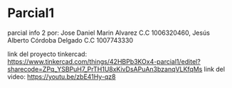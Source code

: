 # Parcial1
parcial info 2 por: Jose Daniel Marin Alvarez C.C 1006320460, Jesús Alberto Córdoba Delgado C.C 1007743330 


link del proyecto tinkercad: https://www.tinkercad.com/things/42HBPb3KOx4-parcial1/editel?sharecode=ZPq_YSBPuH7_PrTH1U8xKivDsAPuAn3bzanqVLKfqMs
link del video: https://youtu.be/zbE41Hy-qz8

